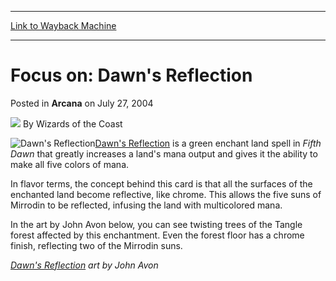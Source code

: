 
---
[Link to Wayback Machine](https://web.archive.org/web/20220706221903/https://magic.wizards.com/en/articles/archive/arcana/focus-dawns-reflection-2004-07-27)

[_metadata_:author]:- "Wizards of the Coast"
[_metadata_:description]:- "Dawn's Reflection is a green enchant land spell in Fifth Dawn that greatly increases a land's mana output and gives it the ability to make all five colors of mana.In flavor terms, the concept behind this card is that all the surfaces of the enchanted land become reflective, like chrome. This allows the five suns of Mirrodin to be reflected, infusing the land with multicolored"
[_metadata_:generator]:- "Drupal 7 (http://drupal.org)"
[_metadata_:node]:- "607231"
[_metadata_:publish_date]:- "2004-07-27"
[_metadata_:source]:- "div-main-content"
[_metadata_:title]:- "Focus on: Dawn's Reflection"
[_metadata_:wayback_capture_timestamp]:- "2022-07-06 22:19:03"
[_metadata_:wayback_raw_url]:- "https://web.archive.org/web/20220706221903id_/https://magic.wizards.com/en/articles/archive/arcana/focus-dawns-reflection-2004-07-27"
[_metadata_:wayback_url]:- "https://magic.wizards.com/en/articles/archive/arcana/focus-dawns-reflection-2004-07-27"
---


Focus on: Dawn's Reflection
===========================



 Posted in **Arcana**
 on July 27, 2004 






![](https://media.magic.wizards.com/styles/auth_small/public/images/person/wizards_author.jpg)
By Wizards of the Coast











![Dawn's Reflection](http://gatherer.wizards.com/Handlers/Image.ashx?type=card&name=Dawn%27s+Reflection)[Dawn's Reflection](https://gatherer.wizards.com/Pages/Card/Details.aspx?name=Dawn%27s+Reflection) is a green enchant land spell in *Fifth Dawn* that greatly increases a land's mana output and gives it the ability to make all five colors of mana.

In flavor terms, the concept behind this card is that all the surfaces of the enchanted land become reflective, like chrome. This allows the five suns of Mirrodin to be reflected, infusing the land with multicolored mana.

In the art by John Avon below, you can see twisting trees of the Tangle forest affected by this enchantment. Even the forest floor has a chrome finish, reflecting two of the Mirrodin suns.

  
*[Dawn's Reflection](https://gatherer.wizards.com/Pages/Card/Details.aspx?name=Dawn%27s+Reflection) art by John Avon*







